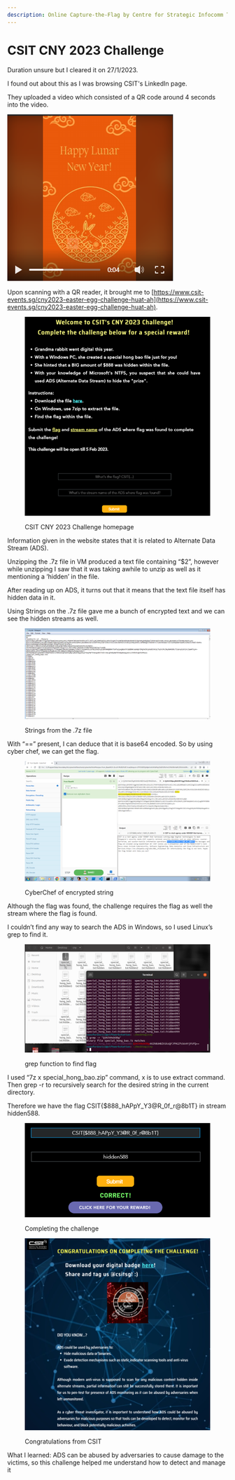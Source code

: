 ```yaml
---
description: Online Capture-the-Flag by Centre for Strategic Infocomm Technologies
---
```


# CSIT CNY 2023 Challenge

Duration unsure but I cleared it on 27/1/2023.

I found out about this as I was browsing CSIT's LinkedIn page.

They uploaded a video which consisted of a QR code around 4 seconds into the video.

![](<../.gitbook/assets/image (6).png>)

Upon scanning with a QR reader, it brought me to [https://www.csit-events.sg/cny2023-easter-egg-challenge-huat-ah](https://www.csit-events.sg/cny2023-easter-egg-challenge-huat-ah).

<figure><img src="../.gitbook/assets/image (13).png" alt=""><figcaption><p>CSIT CNY 2023 Challenge homepage</p></figcaption></figure>

Information given in the website states that it is related to Alternate Data Stream (ADS).

Unzipping the .7z file in VM produced a text file containing “$2”, however while unzipping I saw that it was taking awhile to unzip as well as it mentioning a ‘hidden’ in the file.

After reading up on ADS, it turns out that it means that the text file itself has hidden data in it.

Using Strings on the .7z file gave me a bunch of encrypted text and we can see the hidden streams as well.

<figure><img src="../.gitbook/assets/image (1).png" alt=""><figcaption><p>Strings from the .7z file</p></figcaption></figure>

With “==” present, I can deduce that it is base64 encoded. So by using cyber chef, we can get the flag.

<figure><img src="../.gitbook/assets/image (12).png" alt=""><figcaption><p>CyberChef of encrypted string</p></figcaption></figure>

Although the flag was found, the challenge requires the flag as well the stream where the flag is found.

I couldn’t find any way to search the ADS in Windows, so I used Linux’s grep to find it.

<figure><img src="../.gitbook/assets/image (21).png" alt=""><figcaption><p>grep function to find flag</p></figcaption></figure>

I used “7z x special\_hong\_bao.zip” command, x is to use extract command. Then grep -r to recursively search for the desired string in the current directory.

Therefore we have the flag CSIT{$888\_hAPpY\_Y3@R\_0f\_r@8b1T} in stream hidden588.

<figure><img src="../.gitbook/assets/image (22).png" alt=""><figcaption><p>Completing the challenge</p></figcaption></figure>

<figure><img src="../.gitbook/assets/image (17).png" alt=""><figcaption><p>Congratulations from CSIT</p></figcaption></figure>



What I learned: ADS can be abused by adversaries to cause damage to the victims, so this challenge helped me understand how to detect and manage it
